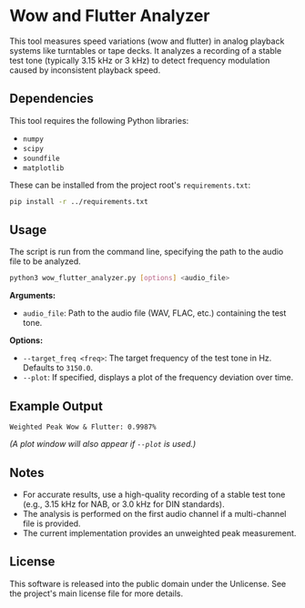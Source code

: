 # Wow and Flutter Analyzer

This tool measures speed variations (wow and flutter) in analog playback systems like turntables or tape decks. It analyzes a recording of a stable test tone (typically 3.15 kHz or 3 kHz) to detect frequency modulation caused by inconsistent playback speed.

## Dependencies

This tool requires the following Python libraries:

- `numpy`
- `scipy`
- `soundfile`
- `matplotlib`

These can be installed from the project root's `requirements.txt`:

```bash
pip install -r ../requirements.txt
```

## Usage

The script is run from the command line, specifying the path to the audio file to be analyzed.

```bash
python3 wow_flutter_analyzer.py [options] <audio_file>
```

**Arguments:**

- `audio_file`: Path to the audio file (WAV, FLAC, etc.) containing the test tone.

**Options:**

- `--target_freq <freq>`: The target frequency of the test tone in Hz. Defaults to `3150.0`.
- `--plot`: If specified, displays a plot of the frequency deviation over time.

## Example Output

```
Weighted Peak Wow & Flutter: 0.9987%
```

*(A plot window will also appear if `--plot` is used.)*

## Notes

- For accurate results, use a high-quality recording of a stable test tone (e.g., 3.15 kHz for NAB, or 3.0 kHz for DIN standards).
- The analysis is performed on the first audio channel if a multi-channel file is provided.
- The current implementation provides an unweighted peak measurement.

## License

This software is released into the public domain under the Unlicense. See the project's main license file for more details.